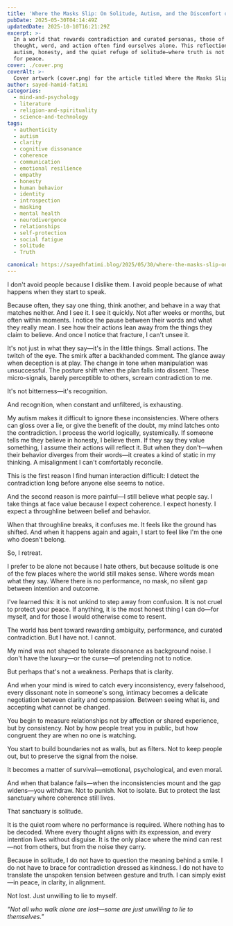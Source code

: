 ```yaml
---
title: 'Where the Masks Slip: On Solitude, Autism, and the Discomfort of Discrepancy'
pubDate: 2025-05-30T04:14:49Z
updatedDate: 2025-10-10T16:21:29Z
excerpt: >-
  In a world that rewards contradiction and curated personas, those of us who seek coherence between
  thought, word, and action often find ourselves alone. This reflection explores the tension between
  autism, honesty, and the quiet refuge of solitude—where truth is not just valued, but necessary
  for peace.
cover: ./cover.png
coverAlt: >-
  Cover artwork (cover.png) for the article titled Where the Masks Slip: On Solitude, Autism, and the Discomfort of Discrepancy.
author: sayed-hamid-fatimi
categories:
  - mind-and-psychology
  - literature
  - religion-and-spirituality
  - science-and-technology
tags:
  - authenticity
  - autism
  - clarity
  - cognitive dissonance
  - coherence
  - communication
  - emotional resilience
  - empathy
  - honesty
  - human behavior
  - identity
  - introspection
  - masking
  - mental health
  - neurodivergence
  - relationships
  - self-protection
  - social fatigue
  - solitude
  - Truth

canonical: https://sayedhfatimi.blog/2025/05/30/where-the-masks-slip-on-solitude-autism-and-the-discomfort-of-discrepancy/
---
```


I don't avoid people because I dislike them.
I avoid people because of what happens when they start to speak.

Because often, they say one thing, think another, and behave in a way that matches neither. And I see it. I see it quickly. Not after weeks or months, but often within moments. I notice the pause between their words and what they really mean. I see how their actions lean away from the things they claim to believe. And once I notice that fracture, I can't unsee it.

It's not just in what they say—it's in the little things.
Small actions. The twitch of the eye. The smirk after a backhanded comment. The glance away when deception is at play. The change in tone when manipulation was unsuccessful. The posture shift when the plan falls into dissent. These micro-signals, barely perceptible to others, scream contradiction to me.

It's not bitterness—it's recognition.

And recognition, when constant and unfiltered, is exhausting.

My autism makes it difficult to ignore these inconsistencies. Where others can gloss over a lie, or give the benefit of the doubt, my mind latches onto the contradiction. I process the world logically, systemically. If someone tells me they believe in honesty, I believe them. If they say they value something, I assume their actions will reflect it. But when they don't—when their behavior diverges from their words—it creates a kind of static in my thinking. A misalignment I can't comfortably reconcile.

This is the first reason I find human interaction difficult: I detect the contradiction long before anyone else seems to notice.

And the second reason is more painful—I still believe what people say. I take things at face value because I expect coherence. I expect honesty. I expect a throughline between belief and behavior.

When that throughline breaks, it confuses me. It feels like the ground has shifted. And when it happens again and again, I start to feel like I'm the one who doesn't belong.

So, I retreat.

I prefer to be alone not because I hate others, but because solitude is one of the few places where the world still makes sense.
Where words mean what they say.
Where there is no performance, no mask, no silent gap between intention and outcome.

I've learned this: it is not unkind to step away from confusion.
It is not cruel to protect your peace.
If anything, it is the most honest thing I can do—for myself, and for those I would otherwise come to resent.

The world has bent toward rewarding ambiguity, performance, and curated contradiction.
But I have not.
I cannot.

My mind was not shaped to tolerate dissonance as background noise. I don't have the luxury—or the curse—of pretending not to notice.

But perhaps that's not a weakness.
Perhaps that is clarity.

And when your mind is wired to catch every inconsistency, every falsehood, every dissonant note in someone's song, intimacy becomes a delicate negotiation between clarity and compassion. Between seeing what is, and accepting what cannot be changed.

You begin to measure relationships not by affection or shared experience, but by consistency. Not by how people treat you in public, but how congruent they are when no one is watching.

You start to build boundaries not as walls, but as filters.
Not to keep people out, but to preserve the signal from the noise.

It becomes a matter of survival—emotional, psychological, and even moral.

And when that balance fails—when the inconsistencies mount and the gap widens—you withdraw.
Not to punish. Not to isolate. But to protect the last sanctuary where coherence still lives.

That sanctuary is solitude.

It is the quiet room where no performance is required. Where nothing has to be decoded. Where every thought aligns with its expression, and every intention lives without disguise. It is the only place where the mind can rest—not from others, but from the noise they carry.

Because in solitude, I do not have to question the meaning behind a smile.
I do not have to brace for contradiction dressed as kindness.
I do not have to translate the unspoken tension between gesture and truth.
I can simply exist—in peace, in clarity, in alignment.

Not lost.
Just unwilling to lie to myself.

*"Not all who walk alone are lost—some are just unwilling to lie to themselves."*
